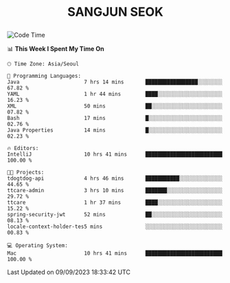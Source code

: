 <h1>
 <p align="center">
   SANGJUN SEOK
 </p>
</h1>

<!--START_SECTION:waka-->
![Code Time](http://img.shields.io/badge/Code%20Time-2%2C826%20hrs%208%20mins-blue)

📊 **This Week I Spent My Time On** 

```text
🕑︎ Time Zone: Asia/Seoul

💬 Programming Languages: 
Java                     7 hrs 14 mins       █████████████████░░░░░░░░   67.82 % 
YAML                     1 hr 44 mins        ████░░░░░░░░░░░░░░░░░░░░░   16.23 % 
XML                      50 mins             ██░░░░░░░░░░░░░░░░░░░░░░░   07.82 % 
Bash                     17 mins             █░░░░░░░░░░░░░░░░░░░░░░░░   02.76 % 
Java Properties          14 mins             █░░░░░░░░░░░░░░░░░░░░░░░░   02.23 % 

🔥 Editors: 
IntelliJ                 10 hrs 41 mins      █████████████████████████   100.00 % 

🐱‍💻 Projects: 
tdogtdog-api             4 hrs 46 mins       ███████████░░░░░░░░░░░░░░   44.65 % 
ttcare-admin             3 hrs 10 mins       ███████░░░░░░░░░░░░░░░░░░   29.72 % 
ttcare                   1 hr 37 mins        ████░░░░░░░░░░░░░░░░░░░░░   15.22 % 
spring-security-jwt      52 mins             ██░░░░░░░░░░░░░░░░░░░░░░░   08.13 % 
locale-context-holder-tes5 mins              ░░░░░░░░░░░░░░░░░░░░░░░░░   00.83 % 

💻 Operating System: 
Mac                      10 hrs 41 mins      █████████████████████████   100.00 % 
```


 Last Updated on 09/09/2023 18:33:42 UTC
<!--END_SECTION:waka-->
